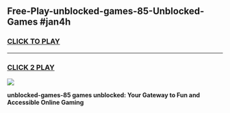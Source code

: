 
## Free-Play-unblocked-games-85-Unblocked-Games #jan4h
<h3>
<a href="https://news.freeplayer.one?title=unblocked-games-85&ref=8M">CLICK TO PLAY</a></h3>
<hr>

<h3>
<a href="https://news.freeplayer.one?title=unblocked-games-85&ref=8M">CLICK 2 PLAY</a>
  
</h3>

<a href="https://news.freeplayer.one?title=unblocked-games-85&ref=8M"><img src="https://clearcache.store/games.png"></a>


**unblocked-games-85 games unblocked: Your Gateway to Fun and Accessible Online Gaming**
